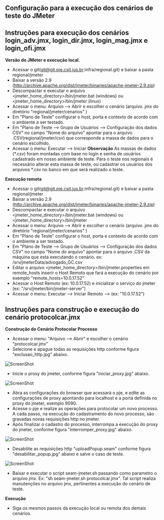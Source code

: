 ## Configuração para a execução dos cenários de teste do JMeter

## Instruções para execução dos cenários login_adv.jmx, login_dir.jmx, login_mag.jmx e login_ofi.jmx

**Versão do JMeter e execução local.**

- Acessar o git(git@git.pje.csjt.jus.br:infra/regional.git) e baixar a pasta regional/jmeter
- Baixar a versão 2.9 (http://archive.apache.org/dist/jmeter/binaries/apache-jmeter-2.9.zip)
- Descompactar e executar o arquivo <jmeter_home_directory>/bin/jmeter.bat (windows) ou <jmeter_home_directory>/bin/jmeter (linux)
- Acessar o menu: Arquivo --> Abrir e escolher o cenário (arquivo .jmx do diretório "regional/jmeter/cenarios" )
- Em "Plano de Teste" configurar o host, porta e contexto de acordo com o ambiente a ser testado.
- Em "Plano de Teste --> Grupo de Usuários --> Configuração dos dados CSV" no campo "Nome do arquivo" apontar para o arquivo .CSV(regional/jmeter/csv) que corresponde a massa de dados para o cenário escolhido.
- Acessar o menu: Executar --> Iniciar
**Observação** As massas de dados (*.csv) foram montadas com base no login e senha de usuários cadastrado em nosso ambiente de teste. Para o teste nos regionais é necessário alterar esta massa de teste, ou cadastrar os usuários dos arquivos *.csv no banco em que será realizado o teste.

**Execução remota**

- Acessar o git(git@git.pje.csjt.jus.br:infra/regional.git) e baixar a pasta regional/jmeter
- Baixar a versão 2.9 (http://archive.apache.org/dist/jmeter/binaries/apache-jmeter-2.9.zip)
- Descompactar e executar o arquivo <jmeter_home_directory>/bin/jmeter.bat (windows) ou <jmeter_home_directory>/bin/jmeter
- Acessar o menu: Arquivo --> Abrir e escolher o cenário (arquivo .jmx do diretório "regional/jmeter/cenarios" )
- Em "Plano de Teste" configurar o host, porta e contexto de acordo com o ambiente a ser testado.
- Em "Plano de Teste --> Grupo de Usuários --> Configuração dos dados CSV" no campo "Nome do arquivo" apontar para o arquivo .CSV da máquina que esta executando o cenário.
ex: /srv/jmeterData/advogado_GC.csv
- Editar o arquivo <jmeter_home_directory>/bin/jmeter.properties em remote_hosts inserir o Host Remoto que fará a execução do cenário por exemplo "remote_hosts=10.0.17.52"
- Acessar o Host Remoto (ex: 10.0.17.52) e inicializar o serviço do jmeter (ex: "/srv/jmeter/bin/jmeter-server")
- Acessar o menu: Executar --> Iniciar Remoto --> <Host Remoto> (ex: "10.0.17.52")

## Instruções para construção e execução do cenário protocolcar.jmx

**Construção do Cenário Protocolar Processo**
- Acessar o menu: "Arquivo --> Abrir" e escolher o cenário "protocolcar.jmx"
- Selecione e apague todas as requisições http conforme figura "exclusao_http.jpg" abaixo.

![ScreenShot](https://git.pje.csjt.jus.br/infra/regional/raw/master/jmeter/exclusao_http.jpg "exclusao_http.jpg")

- Inicie o proxy do jmeter, conforme figura "iniciar_proxy.jpg" abaixo.

![ScreenShot](https://git.pje.csjt.jus.br/infra/regional/raw/master/jmeter/iniciar_proxy.jpg "iniciar_proxy.jpg")

- Abra as configurações do browser que acessará o pje, e edite as configurações de proxy apontando para localhost e a porta definida no proxy do jmeter, exemplo 9090.
- Acesse o pje e realize as operações para protocolar um novo processo. A cada passo, na execução do cadastramento do novo processo, são gravadas novas requisições http no jmeter.
- Após finalizar o cadastro do processo, interrompa a execução do proxy do jmeter, conforme figura "interromper_proxy.jpg" abaixo.

![ScreenShot](https://git.pje.csjt.jus.br/infra/regional/raw/master/jmeter/interromper_proxy.jpg "interromper_proxy.jpg")

- Desabilite as requisições http "uploadPopup.seam" conforme figura "desabilitar_popup.jpg" abaixo e salve o caso de teste.

![ScreenShot](https://git.pje.csjt.jus.br/infra/regional/raw/master/jmeter/desabilitar_popup.jpg "desabilitar_popup.jpg")

- Baixar e executar o script seam-jmeter.sh passando como parametro o arquivo jmx. Ex: "sh seam-jmeter.sh protocolcar.jmx". Tal script realiza manutenções no arquivo jmx, pertinentes a execução do cenário de teste.

**Execução**
- Siga os mesmos passos da execução local ou remota dos demais cenários.
